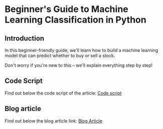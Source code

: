 # Beginner's Guide to Machine Learning Classification in Python

## Introduction 
In this beginner-friendly guide, we'll learn how to build a machine learning model that can predict whether to buy or sell a stock. 

Don't worry if you're new to this – we'll explain everything step by step!

## Code Script
Find out below the code script of the article:
[Code script](https://github.com/QuantInsti/Algorithmic-Trading-Code-Examples/blob/main/blog_articles/machine-learning-classification-in-python/machine_learning_classification_strategy_in_python.ipynb)
## Blog article 
Find out below the blog article link:
[Blog Article](https://blog.quantinsti.com/machine-learning-classification-strategy-python/)
